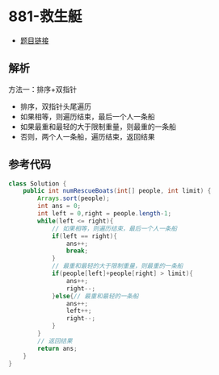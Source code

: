 # 881-救生艇

- [题目链接](https://leetcode-cn.com/problems/boats-to-save-people/)

## 解析

方法一：排序+双指针
- 排序，双指针头尾遍历
- 如果相等，则遍历结束，最后一个人一条船
- 如果最重和最轻的大于限制重量，则最重的一条船
- 否则，两个人一条船，遍历结束，返回结果



## 参考代码
```Java
class Solution {
    public int numRescueBoats(int[] people, int limit) {
        Arrays.sort(people);
        int ans = 0;
        int left = 0,right = people.length-1;
        while(left <= right){
            // 如果相等，则遍历结束，最后一个人一条船
            if(left == right){
                ans++;
                break;
            }
            // 最重和最轻的大于限制重量，则最重的一条船
            if(people[left]+people[right] > limit){
                ans++;
                right--;
            }else{// 最重和最轻的一条船
                ans++;
                left++;
                right--;
            }
        }
        // 返回结果
        return ans;
    }
}
```
